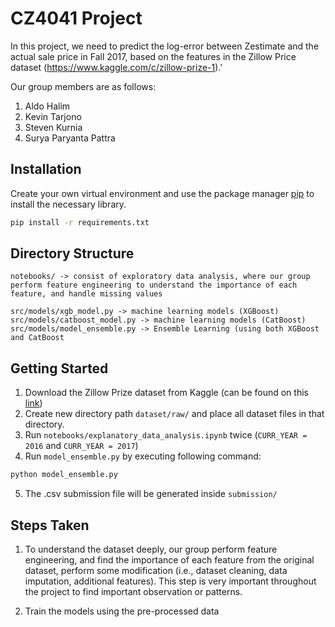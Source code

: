 # CZ4041 Project

In this project, we need to predict the log-error between Zestimate and the actual sale price in Fall 2017, based on the features in the Zillow Price dataset (https://www.kaggle.com/c/zillow-prize-1).'

Our group members are as follows: 
1. Aldo Halim
2. Kevin Tarjono
3. Steven Kurnia
4. Surya Paryanta Pattra 

## Installation

Create your own virtual environment and use the package manager [pip](https://pip.pypa.io/en/stable/) to install the necessary library.

```bash
pip install -r requirements.txt
```

## Directory Structure

```
notebooks/ -> consist of exploratory data analysis, where our group perform feature engineering to understand the importance of each feature, and handle missing values

src/models/xgb_model.py -> machine learning models (XGBoost)
src/models/catboost_model.py -> machine learning models (CatBoost)
src/models/model_ensemble.py -> Ensemble Learning (using both XGBoost and CatBoost
```

## Getting Started

1. Download the Zillow Prize dataset from Kaggle (can be found on this [link](https://www.kaggle.com/c/zillow-prize-1/data))
2. Create new directory path ```dataset/raw/``` and place all dataset files in that directory.
3. Run ```notebooks/explanatory_data_analysis.ipynb``` twice (```CURR_YEAR = 2016``` and ```CURR_YEAR = 2017```)
4. Run ```model_ensemble.py``` by executing following command:
```bash
python model_ensemble.py
```
5. The .csv submission file will be generated inside ```submission/```

## Steps Taken
1. To understand the dataset deeply, our group perform feature engineering, and find the importance of each feature from the original dataset, perform some modification (i.e., dataset cleaning, data imputation, additional features). This step is very important throughout the project to find important observation or patterns.

2. Train the models using the pre-processed data
